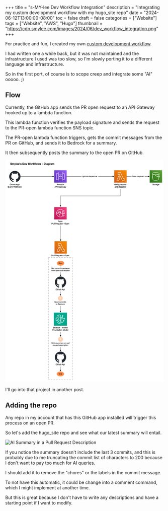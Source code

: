 +++
title = "s-MY-lee Dev Workflow Integration"
description = "Integrating my custom development workflow with my hugo_site repo"
date = "2024-06-12T13:00:00-08:00"
toc = false
draft = false
categories = ["Website"]
tags = ["Website", "AWS", "Hugo"]
thumbnail = "https://cdn.smylee.com/images/2024/06/dev_workflow_integration.png"
+++

For practice and fun, I created my own [custom development workflow](https://github.com/smyleeface/smylee-dev-workflows).

I had written one a while back, but it was not maintained and the infrastructure I used was too slow, so I'm slowly porting it to a different language and infrastructure.

So in the first port, of course is to scope creep and integrate some "AI" ooooo. ;)

## Flow

Currently, the GitHub app sends the PR open request to an API Gateway hooked up to a lambda function.

This lambda function verifies the payload signature and sends the request to the PR-open lambda function SNS topic.

The PR-open lambda function triggers, gets the commit messages from the PR on GitHub, and sends it to Bedrock for a summary.

It then subsequently posts the summary to the open PR on GitHub. 

![Smylee Dev Workflows Diagram](https://raw.githubusercontent.com/smyleeface/smylee-dev-workflows/wip/diagram.png)

I'll go into that project in another post.

## Adding the repo

Any repo in my account that has this GitHub app installed will trigger this process on an open PR.

So let's add the hugo_site repo and see what our latest summary will entail.

![AI Summary in a Pull Request Description](https://cdn.smylee.com/images/2024/06/ai-summary-pr-open.png)

If you notice the summary doesn't include the last 3 commits, and this is probably due to me truncating the commit list of characters to 200 because I don't want to pay too much for AI queries.

I should add it to remove the "chores" or the labels in the commit message.

To not have this automatic, it could be change into a comment command, which I might implement at another time.

But this is great because I don't have to write any descriptions and have a starting point if I want to modify.
